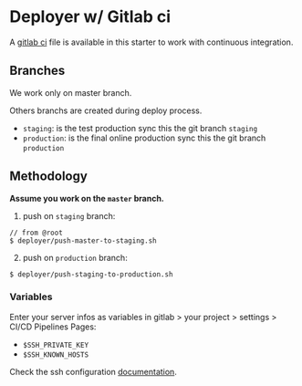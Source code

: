 
# Deployer w/ Gitlab ci

A [gitlab ci](gitlab-ci.yml) file is available in this starter to work with continuous integration.

## Branches

We work only on master branch.

Others branchs are created during deploy process.
- `staging`: is the test production sync this the git branch `staging`
- `production`: is the final online production sync this the git branch `production`

## Methodology 

**Assume you work on the `master` branch.**

1. push on `staging` branch:
```shell 
// from @root
$ deployer/push-master-to-staging.sh
```

2. push on `production` branch:
```shell 
$ deployer/push-staging-to-production.sh
```

### Variables
 
Enter your server infos as variables in gitlab > your project > settings > CI/CD Pipelines Pages:
+ `$SSH_PRIVATE_KEY` 
+ `$SSH_KNOWN_HOSTS`

Check the ssh configuration [documentation](https://docs.gitlab.com/ee/ci/ssh_keys/).

